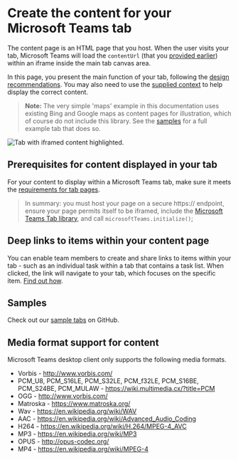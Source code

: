 ﻿# Create the content for your Microsoft Teams tab

The content page is an HTML page that you host.  When the user visits your tab, Microsoft Teams will load the `contentUrl` (that you [provided earlier](createconfigpage.md)) within an iframe inside the main tab canvas area.

In this page, you present the main function of your tab, following the [design recommendations](design.md#building-a-great-tab).  You may also need to use the [supplied context](getusercontext.md) to help display the correct content.

>**Note:** The very simple 'maps' example in this documentation uses existing Bing and Google maps as content pages for illustration, which of course do not include this library.  See the [samples](samples.md) for a full example tab that does so.  

![Tab with iframed content highlighted.](images/tab_content.png)

<!-- TODO: fix to use latest sample app, and remove note when done --> 

## Prerequisites for content displayed in your tab

For your content to display within a Microsoft Teams tab, make sure it meets the [requirements for tab pages](prerequisites.md).

>In summary: you must host your page on a secure https:// endpoint, ensure your page permits itself to be iframed, include the [Microsoft Teams Tab library](jslibrary.md), and call `microsoftTeams.initialize()`;

## Deep links to items within your content page

You can enable team members to create and share links to items within your tab - such as an individual task within a tab that contains a task list.  When clicked, the link will navigate to your tab, which focuses on the specific item.  [Find out how](deeplinks.md).

## Samples

Check out our [sample tabs](samples.md) on GitHub.

## Media format support for content

Microsoft Teams desktop client only supports the following media formats.

* Vorbis - http://www.vorbis.com/ 
* PCM_U8, PCM_S16LE, PCM_S32LE, PCM_f32LE, PCM_S16BE, PCM_S24BE, PCM_MULAW - https://wiki.multimedia.cx/?title=PCM 
* OGG - http://www.vorbis.com/ 
* Matroska - https://www.matroska.org/ 
* Wav - https://en.wikipedia.org/wiki/WAV 
* AAC - https://en.wikipedia.org/wiki/Advanced_Audio_Coding 
* H264 - https://en.wikipedia.org/wiki/H.264/MPEG-4_AVC 
* MP3 - https://en.wikipedia.org/wiki/MP3 
* OPUS - http://opus-codec.org/ 
* MP4 - https://en.wikipedia.org/wiki/MPEG-4 


